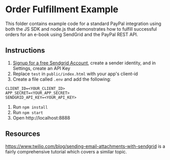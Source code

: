 # Order Fulfillment Example

This folder contains example code for a standard PayPal integration using both the JS SDK and node.js that demonstrates how to fulfill successful orders for an e-book using SendGrid and the PayPal REST API.

## Instructions

1. [Signup for a free Sendgrid Account](https://signup.sendgrid.com/), create a sender identity, and in Settings, create an API Key
1. Replace `test` in `public/index.html` with your app's client-id
1. Create a file called `.env` and add the following:

```
CLIENT_ID=<YOUR_CLIENT_ID>
APP_SECRET=<YOUR_APP_SECRET>
SENDGRID_API_KEY=<YOUR_API_KEY>
```

1. Run `npm install`
1. Run `npm start`
1. Open http://localhost:8888

## Resources

https://www.twilio.com/blog/sending-email-attachments-with-sendgrid is a fairly comprehensive tutorial which covers a similar topic.
